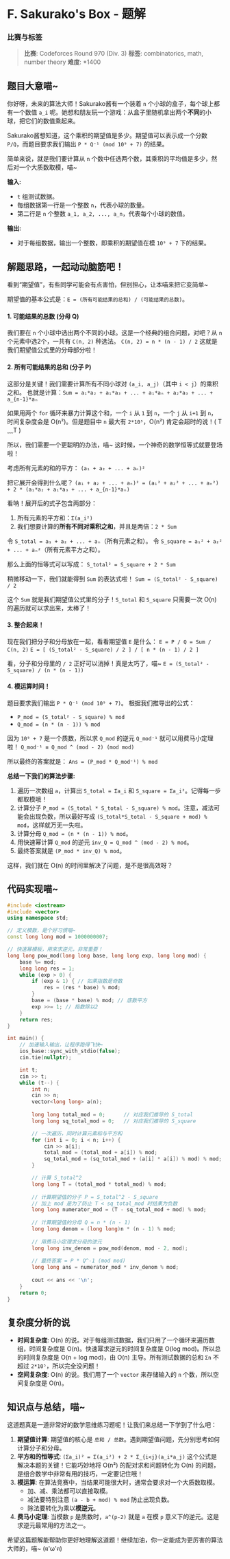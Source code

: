 # F. Sakurako's Box - 题解

### 比赛与标签
> **比赛**: Codeforces Round 970 (Div. 3)
> **标签**: combinatorics, math, number theory
> **难度**: *1400

## 题目大意喵~
你好呀，未来的算法大师！Sakurako酱有一个装着 `n` 个小球的盒子，每个球上都有一个数值 `a_i` 呢。她想和朋友玩一个游戏：从盒子里随机拿出两个**不同**的小球，把它们的数值乘起来。

Sakurako酱想知道，这个乘积的期望值是多少。期望值可以表示成一个分数 `P/Q`，而题目要求我们输出 `P * Q⁻¹ (mod 10⁹ + 7)` 的结果。

简单来说，就是我们要计算从 `n` 个数中任选两个数，其乘积的平均值是多少，然后对一个大质数取模，喵~

**输入:**
- `t` 组测试数据。
- 每组数据第一行是一个整数 `n`，代表小球的数量。
- 第二行是 `n` 个整数 `a_1, a_2, ..., a_n`，代表每个小球的数值。

**输出:**
- 对于每组数据，输出一个整数，即乘积的期望值在模 `10⁹ + 7` 下的结果。

## 解题思路，一起动动脑筋吧！
看到“期望值”，有些同学可能会有点害怕，但别担心，让本喵来把它变简单~

期望值的基本公式是：`E = (所有可能结果的总和) / (可能结果的总数)`。

#### 1. 可能结果的总数 (分母 Q)
我们要在 `n` 个小球中选出两个不同的小球。这是一个经典的组合问题，对吧？从 `n` 个元素中选2个，一共有 `C(n, 2)` 种选法。
`C(n, 2) = n * (n - 1) / 2`
这就是我们期望值公式里的分母部分啦！

#### 2. 所有可能结果的总和 (分子 P)
这部分是关键！我们需要计算所有不同小球对 `(a_i, a_j)`（其中 `i < j`）的乘积之和。
也就是计算：`Sum = a₁*a₂ + a₁*a₃ + ... + a₁*aₙ + a₂*a₃ + ... + a_{n-1}*aₙ`

如果用两个 `for` 循环来暴力计算这个和，一个 `i` 从 `1` 到 `n`，一个 `j` 从 `i+1` 到 `n`，时间复杂度会是 O(n²)。但是题目中 `n` 最大有 `2*10⁵`，O(n²) 肯定会超时的说！( T﹏T )

所以，我们需要一个更聪明的办法，喵~ 这时候，一个神奇的数学恒等式就要登场啦！

考虑所有元素的和的平方：
`(a₁ + a₂ + ... + aₙ)²`

把它展开会得到什么呢？
`(a₁ + a₂ + ... + aₙ)² = (a₁² + a₂² + ... + aₙ²) + 2 * (a₁*a₂ + a₁*a₃ + ... + a_{n-1}*aₙ)`

看呐！展开后的式子包含两部分：
1.  所有元素的平方和：`Σ(a_i²)`
2.  我们想要计算的**所有不同对乘积之和**，并且是两倍：`2 * Sum`

令 `S_total = a₁ + a₂ + ... + aₙ`（所有元素之和）。
令 `S_square = a₁² + a₂² + ... + aₙ²`（所有元素平方之和）。

那么上面的恒等式可以写成：
`S_total² = S_square + 2 * Sum`

稍微移动一下，我们就能得到 `Sum` 的表达式啦！
`Sum = (S_total² - S_square) / 2`

这个 `Sum` 就是我们期望值公式里的分子！`S_total` 和 `S_square` 只需要一次 O(n) 的遍历就可以求出来，太棒了！

#### 3. 整合起来！
现在我们把分子和分母放在一起，看看期望值 `E` 是什么：
`E = P / Q = Sum / C(n, 2)`
`E = [ (S_total² - S_square) / 2 ] / [ n * (n - 1) / 2 ]`

看，分子和分母里的 `/ 2` 正好可以消掉！真是太巧了，喵~
`E = (S_total² - S_square) / (n * (n - 1))`

#### 4. 模运算时间！
题目要求我们输出 `P * Q⁻¹ (mod 10⁹ + 7)`。
根据我们推导出的公式：
- `P_mod = (S_total² - S_square) % mod`
- `Q_mod = (n * (n - 1)) % mod`

因为 `10⁹ + 7` 是一个质数，所以求 `Q_mod` 的逆元 `Q_mod⁻¹` 就可以用费马小定理啦！
`Q_mod⁻¹ ≡ Q_mod ^ (mod - 2) (mod mod)`

所以最终的答案就是：
`Ans = (P_mod * Q_mod⁻¹) % mod`

**总结一下我们的算法步骤:**
1.  遍历一次数组 `a`，计算出 `S_total = Σa_i` 和 `S_square = Σa_i²`。记得每一步都取模哦！
2.  计算分子 `P_mod = (S_total * S_total - S_square) % mod`。注意，减法可能会出现负数，所以最好写成 `(S_total*S_total - S_square + mod) % mod`，这样就万无一失啦。
3.  计算分母 `Q_mod = (n * (n - 1)) % mod`。
4.  用快速幂计算 `Q_mod` 的逆元 `inv_Q = Q_mod ^ (mod - 2) % mod`。
5.  最终答案就是 `(P_mod * inv_Q) % mod`。

这样，我们就在 O(n) 的时间里解决了问题，是不是很高效呀？

## 代码实现喵~
```cpp
#include <iostream>
#include <vector>
using namespace std;

// 定义模数，是个好习惯喵~
const long long mod = 1000000007;

// 快速幂模板，用来求逆元，非常重要！
long long pow_mod(long long base, long long exp, long long mod) {
    base %= mod;
    long long res = 1;
    while (exp > 0) {
        if (exp & 1) { // 如果指数是奇数
            res = (res * base) % mod;
        }
        base = (base * base) % mod; // 底数平方
        exp >>= 1; // 指数除以2
    }
    return res;
}

int main() {
    // 加速输入输出，让程序跑得飞快~
    ios_base::sync_with_stdio(false);
    cin.tie(nullptr);

    int t;
    cin >> t;
    while (t--) {
        int n;
        cin >> n;
        vector<long long> a(n);
        
        long long total_mod = 0;      // 对应我们推导的 S_total
        long long sq_total_mod = 0;   // 对应我们推导的 S_square

        // 一次遍历，同时计算元素和与平方和
        for (int i = 0; i < n; i++) {
            cin >> a[i];
            total_mod = (total_mod + a[i]) % mod;
            sq_total_mod = (sq_total_mod + (a[i] * a[i]) % mod) % mod;
        }

        // 计算 S_total^2
        long long T = (total_mod * total_mod) % mod;
        
        // 计算期望值的分子 P = S_total^2 - S_square
        // 加上 mod 是为了防止 T < sq_total_mod 时结果为负数
        long long numerator_mod = (T - sq_total_mod + mod) % mod;
        
        // 计算期望值的分母 Q = n * (n - 1)
        long long denom = (long long)n * (n - 1) % mod;
        
        // 用费马小定理求分母的逆元
        long long inv_denom = pow_mod(denom, mod - 2, mod);
        
        // 最终答案 = P * Q^-1 (mod mod)
        long long ans = numerator_mod * inv_denom % mod;
        
        cout << ans << '\n';
    }
    return 0;
}
```

## 复杂度分析的说
- **时间复杂度**: O(n) 的说。对于每组测试数据，我们只用了一个循环来遍历数组，时间复杂度是 O(n)。快速幂求逆元的时间复杂度是 O(log mod)。所以总的时间复杂度是 O(n + log mod)，由 O(n) 主导。所有测试数据的总和 `Σn` 不超过 `2*10⁵`，所以完全没问题！
- **空间复杂度**: O(n) 的说。我们用了一个 `vector` 来存储输入的 `n` 个数，所以空间复杂度是 O(n)。

## 知识点与总结，喵~
这道题真是一道非常好的数学思维练习题呢！让我们来总结一下学到了什么吧：

1.  **期望值计算**: 期望值的核心是 `总和 / 总数`。遇到期望值问题，先分别思考如何计算分子和分母。
2.  **平方和的恒等式**: `(Σa_i)² = Σ(a_i²) + 2 * Σ_{i<j}(a_i*a_j)` 这个公式是解决本题的关键！它能巧妙地将 O(n²) 的配对求和问题转化为 O(n) 的问题，是组合数学中非常有用的技巧，一定要记住哦！
3.  **模运算**: 在算法竞赛中，当结果可能很大时，通常会要求对一个大质数取模。
    -   加、减、乘法都可以直接取模。
    -   减法要特别注意 `(a - b + mod) % mod` 防止出现负数。
    -   除法要转化为乘以**模逆元**。
4.  **费马小定理**: 当模数 `p` 是质数时，`a^(p-2)` 就是 `a` 在模 `p` 意义下的逆元。这是求逆元最常用的方法之一。

希望这篇题解能帮助你更好地理解这道题！继续加油，你一定能成为更厉害的算法大师的，喵~ (ฅ'ω'ฅ)